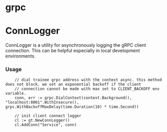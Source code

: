 # grpc

# ConnLogger
ConnLogger is a utility for asynchronously logging the gRPC client connection. This can be helpful especially in local development environments.

### Usage
```
	// dial trainee grpc address with the context async. this method does not block. we set an exponential backoff if the client
	// connection cannot be made with max set to CLIENT_BACKOFF env variable.
	conn, err := grpc.DialContext(context.Background(), "localhost:8001".WithInsecure(), grpc.WithBackoffMaxDelay(time.Duration(10) * time.Second))

	// init client connect logger
	cl := gt.NewConnLogger()
	cl.AddConn("Service", conn)
```
